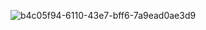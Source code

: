 ![b4c05f94-6110-43e7-bff6-7a9ead0ae3d9](https://user-images.githubusercontent.com/112602044/218326958-e96c16ad-5f8a-46bc-9966-38d8b1df9b57.png)
